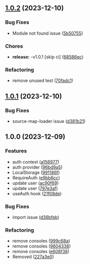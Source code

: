 ## [1.0.2](https://github.com/imashaWe/react-auth-utils/compare/v1.0.1...v1.0.2) (2023-12-10)


### Bug Fixes

* Module not found issue ([5b50755](https://github.com/imashaWe/react-auth-utils/commit/5b50755e38030634aa4d7c1fbd6ae877b0e84d32))


### Chores

* **release:** -v1.0.1 [skip ci] ([68586ec](https://github.com/imashaWe/react-auth-utils/commit/68586ecc506c1f555dd8f7a2e06852c1aa5d3add))


### Refactoring

* remove unused test ([70fadc1](https://github.com/imashaWe/react-auth-utils/commit/70fadc1138be7f12fbb6716578b4b799f08e6678))

## [1.0.1](https://github.com/imashaWe/react-auth-utils/compare/v1.0.0...v1.0.1) (2023-12-10)


### Bug Fixes

* source-map-loader issue ([d381b21](https://github.com/imashaWe/react-auth-utils/commit/d381b2116fd9b232dad792e4c2f4d0cb90234ad4))

## 1.0.0 (2023-12-09)


### Features

* auth context ([a156977](https://github.com/imashaWe/react-auth-utils/commit/a1569771de9adcc077cdab3900708b4663b44e72))
* auth provider ([96bd9a5](https://github.com/imashaWe/react-auth-utils/commit/96bd9a569dfb45bb11d1e6a55433e197a704e5f5))
* LocalStorage ([991186f](https://github.com/imashaWe/react-auth-utils/commit/991186f41c0c31c609e5ee348fb893c8e34d4086))
* RequireAuth ([e9bb6cc](https://github.com/imashaWe/react-auth-utils/commit/e9bb6ccced237be98ae0acb8aa8c15cb0b6cb4fe))
* update user ([ac90f69](https://github.com/imashaWe/react-auth-utils/commit/ac90f69a7b1ff027aef6a8760c41fb05c13967e7))
* update user ([797e3af](https://github.com/imashaWe/react-auth-utils/commit/797e3af5a3b5e5ebdf205d7b6b90ee13d65989a5))
* useAuth hook ([21f08de](https://github.com/imashaWe/react-auth-utils/commit/21f08de39598e10319eb7d6a9ecc0351f455900e))


### Bug Fixes

* import issue ([d36bfeb](https://github.com/imashaWe/react-auth-utils/commit/d36bfeb10de8b26145e2dba0d57e5c39b23c4b18))


### Refactoring

* remove consoles ([999c68a](https://github.com/imashaWe/react-auth-utils/commit/999c68a10e9eb81c0473251d73cc98b22a96b724))
* remove consoles ([9604338](https://github.com/imashaWe/react-auth-utils/commit/960433835914dc4277d0180b4e6a843196af2e33))
* remove consoles ([e608f38](https://github.com/imashaWe/react-auth-utils/commit/e608f389d53f7877f808f2b35f4c5d560bbb416e))
* Removed ([227a3e0](https://github.com/imashaWe/react-auth-utils/commit/227a3e0b301cba67ca4571d2359c627d9e3a702e))
